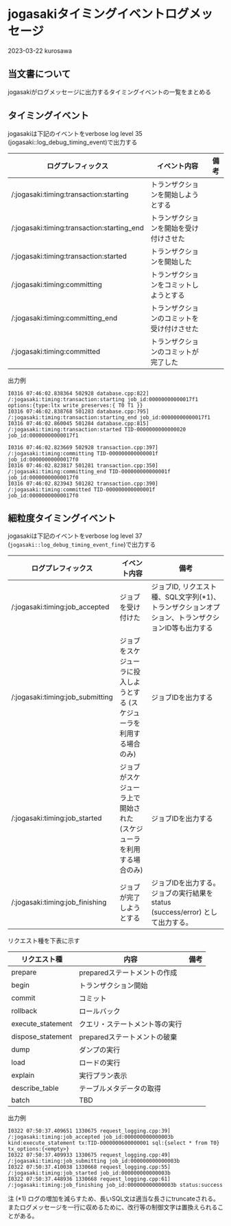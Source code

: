 # jogasakiタイミングイベントログメッセージ

2023-03-22 kurosawa


## 当文書について

jogasakiがログメッセージに出力するタイミングイベントの一覧をまとめる

## タイミングイベント

jogasakiは下記のイベントをverbose log level 35 (jogasaki::log_debug_timing_event)で出力する


|  ログプレフィックス  |  イベント内容  | 備考 |
| ---- | ---- | ---- |
| /:jogasaki:timing:transaction:starting | トランザクションを開始しようとする | |
| /:jogasaki:timing:transaction:starting_end | トランザクションを開始を受け付けさせた | |
| /:jogasaki:timing:transaction:started | トランザクションを開始した| |
| /:jogasaki:timing:committing | トランザクションをコミットしようとする | |
| /:jogasaki:timing:committing_end | トランザクションのコミットを受け付けさせた | |
| /:jogasaki:timing:committed | トランザクションのコミットが完了した| |

出力例
```
I0316 07:46:02.838364 502928 database.cpp:822] /:jogasaki:timing:transaction:starting job_id:00000000000017f1 options:{type:ltx write_preserves:{ T0 T1 }}
I0316 07:46:02.838768 501283 database.cpp:795] /:jogasaki:timing:transaction:starting_end job_id:00000000000017f1
I0316 07:46:02.860045 501284 database.cpp:815] /:jogasaki:timing:transaction:started TID-0000000000000020 job_id:00000000000017f1

I0316 07:46:02.823669 502928 transaction.cpp:397] /:jogasaki:timing:committing TID-000000000000001f job_id:00000000000017f0
I0316 07:46:02.823817 501281 transaction.cpp:350] /:jogasaki:timing:committing_end TID-000000000000001f job_id:00000000000017f0
I0316 07:46:02.823943 501282 transaction.cpp:390] /:jogasaki:timing:committed TID-000000000000001f job_id:00000000000017f0
```

## 細粒度タイミングイベント

jogasakiは下記のイベントをverbose log level 37 (`jogasaki::log_debug_timing_event_fine`)で出力する

|  ログプレフィックス  |  イベント内容  | 備考 |
| ---- | ---- | ---- |
|/:jogasaki:timing:job_accepted | ジョブを受け付けた | ジョブID, リクエスト種、SQL文字列(*1)、トランザクションオプション、トランザクションID等も出力する |
|/:jogasaki:timing:job_submitting | ジョブをスケジューラに投入しようとする (スケジューラを利用する場合のみ) | ジョブIDを出力する |
|/:jogasaki:timing:job_started | ジョブがスケジューラ上で開始された (スケジューラを利用する場合のみ) | ジョブIDを出力する|
|/:jogasaki:timing:job_finishing | ジョブが完了しようとする | ジョブIDを出力する。ジョブの実行結果をstatus (success/error) として出力する。|


リクエスト種を下表に示す

|  リクエスト種 |  内容  | 備考 |
| ---- | ---- | ---- |
|prepare | preparedステートメントの作成| |
|begin | トランザクション開始 | |
|commit | コミット | |
|rollback | ロールバック | |
|execute_statement | クエリ・ステートメント等の実行 | |
|dispose_statement  | preparedステートメントの破棄 | |
|dump  | ダンプの実行 | |
|load  | ロードの実行 | |
|explain | 実行プラン表示 | |
|describe_table  | テーブルメタデータの取得 | |
|batch | TBD | |

出力例
```
I0322 07:50:37.409651 1330675 request_logging.cpp:39] /:jogasaki:timing:job_accepted job_id:000000000000003b kind:execute_statement tx:TID-0000000600000001 sql:{select * from T0} tx_options:{<empty>}
I0322 07:50:37.409933 1330675 request_logging.cpp:49] /:jogasaki:timing:job_submitting job_id:000000000000003b
I0322 07:50:37.410038 1330668 request_logging.cpp:55] /:jogasaki:timing:job_started job_id:000000000000003b
I0322 07:50:37.448936 1330668 request_logging.cpp:61] /:jogasaki:timing:job_finishing job_id:000000000000003b status:success
```

注
(*1) ログの増加を減らすため、長いSQL文は適当な長さにtruncateされる。またログメッセージを一行に収めるために、改行等の制御文字は置換えられることがある。

